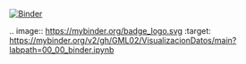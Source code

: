 [![Binder](https://mybinder.org/badge_logo.svg)](https://mybinder.org/v2/gh/GML02/VisualizacionDatos/main?labpath=00_00_binder.ipynb)

.. image:: https://mybinder.org/badge_logo.svg
 :target: https://mybinder.org/v2/gh/GML02/VisualizacionDatos/main?labpath=00_00_binder.ipynb
 
